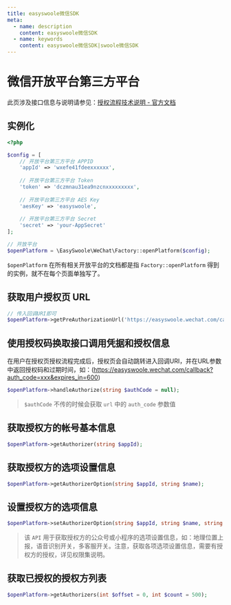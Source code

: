 ```yaml
---
title: easyswoole微信SDK
meta:
  - name: description
    content: easyswoole微信SDK
  - name: keywords
    content: easyswoole微信SDK|swoole微信SDK
---
```


# 微信开放平台第三方平台

此页涉及接口信息与说明请参见：[授权流程技术说明 - 官方文档](https://open.weixin.qq.com/cgi-bin/showdocument?action=dir_list&t=resource/res_list&verify=1&id=open1453779503&token=&lang=)

## 实例化

```php
<?php

$config = [
    // 开放平台第三方平台 APPID
    'appId' => 'wxefe41fdeexxxxxx', 
    
    // 开放平台第三方平台 Token
    'token' => 'dczmnau31ea9nzcnxxxxxxxxx',
    
    // 开放平台第三方平台 AES Key
    'aesKey' => 'easyswoole',
   
    // 开放平台第三方平台 Secret
    'secret' => 'your-AppSecret'
];

// 开放平台
$openPlatform = \EasySwoole\WeChat\Factory::openPlatform($config);
```

`$openPlatform` 在所有相关开放平台的文档都是指 `Factory::openPlatform` 得到的实例，就不在每个页面单独写了。

## 获取用户授权页 URL

```php
// 传入回调URI即可
$openPlatform->getPreAuthorizationUrl('https://easyswoole.wechat.com/callback'); 
```

## 使用授权码换取接口调用凭据和授权信息

在用户在授权页授权流程完成后，授权页会自动跳转进入回调URI，并在URL参数中返回授权码和过期时间，如：(https://easyswoole.wechat.com/callback?auth_code=xxx&expires_in=600)

```php
$openPlatform->handleAuthorize(string $authCode = null);
```

> `$authCode` 不传的时候会获取 `url` 中的 `auth_code` 参数值

## 获取授权方的帐号基本信息

```php
$openPlatform->getAuthorizer(string $appId);
```

## 获取授权方的选项设置信息

```php
$openPlatform->getAuthorizerOption(string $appId, string $name);
```

## 设置授权方的选项信息

```php
$openPlatform->setAuthorizerOption(string $appId, string $name, string $value);
```

> 该 `API` 用于获取授权方的公众号或小程序的选项设置信息，如：地理位置上报，语音识别开关，多客服开关。注意，获取各项选项设置信息，需要有授权方的授权，详见权限集说明。

## 获取已授权的授权方列表

```php
$openPlatform->getAuthorizers(int $offset = 0, int $count = 500);
```